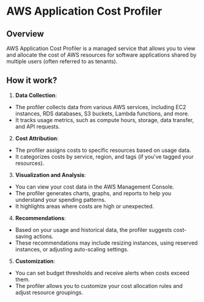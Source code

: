 # AWS Application Cost Profiler

## Overview

AWS Application Cost Profiler is a managed service that allows you to view and allocate the cost of AWS resources for software applications shared by multiple users (often referred to as tenants).


## How it work?

1. **Data Collection**:
- The profiler collects data from various AWS services, including EC2 instances, RDS databases, S3 buckets, Lambda functions, and more.
- It tracks usage metrics, such as compute hours, storage, data transfer, and API requests.

2. **Cost Attribution**:
- The profiler assigns costs to specific resources based on usage data.
- It categorizes costs by service, region, and tags (if you've tagged your resources).

3. **Visualization and Analysis**:
- You can view your cost data in the AWS Management Console.
- The profiler generates charts, graphs, and reports to help you understand your spending patterns.
- It highlights areas where costs are high or unexpected.

4. **Recommendations**:
- Based on your usage and historical data, the profiler suggests cost-saving actions.
- These recommendations may include resizing instances, using reserved instances, or adjusting auto-scaling settings.

5. **Customization**:
- You can set budget thresholds and receive alerts when costs exceed them.
- The profiler allows you to customize your cost allocation rules and adjust resource groupings.